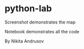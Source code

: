 # python-lab

Screenshot demonstrates the map

Notebook demonstrates all the code

By Nikita Andrusov
